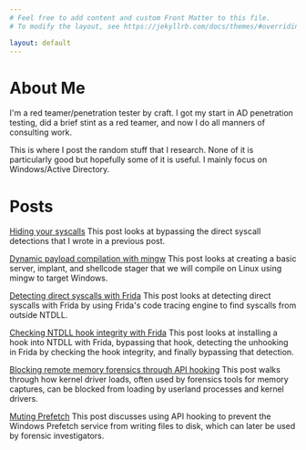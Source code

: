 ```yaml
---
# Feel free to add content and custom Front Matter to this file.
# To modify the layout, see https://jekyllrb.com/docs/themes/#overriding-theme-defaults

layout: default
---
```


# About Me
I'm a red teamer/penetration tester by craft. I got my start in AD penetration testing, did a brief stint as a red teamer, and now I do all manners of consulting work.

This is where I post the random stuff that I research. None of it is particularly good but hopefully some of it is useful. I mainly focus on Windows/Active Directory.

# Posts

[Hiding your syscalls](https://passthehashbrowns.github.io/hiding-your-syscalls)
This post looks at bypassing the direct syscall detections that I wrote in a previous post. 

[Dynamic payload compilation with mingw](https://passthehashbrowns.github.io/dynamic-payload-generation-with-mingw)
This post looks at creating a basic server, implant, and shellcode stager that we will compile on Linux using mingw to target Windows. 

[Detecting direct syscalls with Frida](https://passthehashbrowns.github.io/detecting-direct-syscalls-with-frida)
This post looks at detecting direct syscalls with Frida by using Frida's code tracing engine to find syscalls from outside NTDLL.

[Checking NTDLL hook integrity with Frida](https://passthehashbrowns.github.io/hook-integrity-checks)
This post looks at installing a hook into NTDLL with Frida, bypassing that hook, detecting the unhooking in Frida by checking the hook integrity, and finally bypassing that detection.

[Blocking remote memory forensics through API hooking](https://passthehashbrowns.github.io/blocking-remote-memory-forensics)
This post walks through how kernel driver loads, often used by forensics tools for memory captures, can be blocked from loading by userland processes and kernel drivers.

[Muting Prefetch](https://passthehashbrowns.github.io/muting-prefetch/)
This post discusses using API hooking to prevent the Windows Prefetch service from writing files to disk, which can later be used by forensic investigators.



